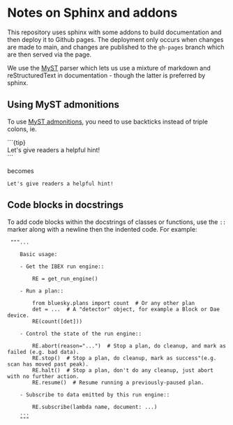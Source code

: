 # Notes on Sphinx and addons

This repository uses sphinx with some addons to build documentation and then deploy it to Github pages. The deployment only occurs when changes are made to main, and changes are published to the `gh-pages` branch which are then served via the page. 

We use the [MyST](https://myst-parser.readthedocs.io/en/latest/index.html) parser which lets us use a mixture of markdown and reStructuredText in documentation - though the latter is preferred by sphinx. 

## Using MyST admonitions
To use [MyST admonitions](https://myst-parser.readthedocs.io/en/latest/sphinx_admonitions.html), you need to use backticks instead of triple colons, ie. 

\`\`\`{tip}\
Let's give readers a helpful hint!\
\`\`\`

becomes

```{tip}
Let's give readers a helpful hint!
```

## Code blocks in docstrings
To add code blocks within the docstrings of classes or functions, use the `::` marker along with a newline then the indented code. For example:

```
 """...

    Basic usage:

    - Get the IBEX run engine::

        RE = get_run_engine()

    - Run a plan::

        from bluesky.plans import count  # Or any other plan
        det = ...  # A "detector" object, for example a Block or Dae device.
        RE(count([det]))

    - Control the state of the run engine::

        RE.abort(reason="...")  # Stop a plan, do cleanup, and mark as failed (e.g. bad data).
        RE.stop()  # Stop a plan, do cleanup, mark as success"(e.g. scan has moved past peak).
        RE.halt()  # Stop a plan, don't do any cleanup, just abort with no further action.
        RE.resume()  # Resume running a previously-paused plan.

    - Subscribe to data emitted by this run engine::
    
        RE.subscribe(lambda name, document: ...)
    ...
    """
```